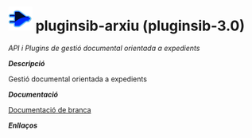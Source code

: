 # ![Logo](https://github.com/GovernIB/maven/raw/binaris/pluginsib/projectinfo_Attachments/icon.jpg) pluginsib-arxiu  (pluginsib-3.0)
*API i Plugins de gestió documental orientada a expedients*



***Descripció***

Gestió documental orientada a expedients

***Documentació***

[Documentació de branca](../../tree/pluginsib-arxiu-3.0/doc/odt)

***Enllaços***

